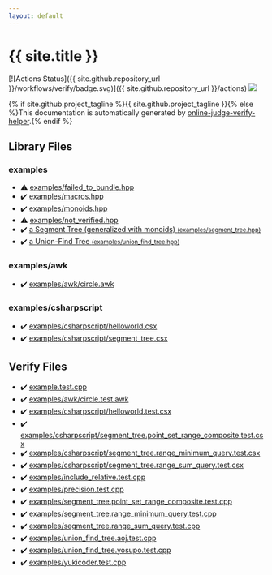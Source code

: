 ```yaml
---
layout: default
---
```


<!-- mathjax config similar to math.stackexchange -->
<script type="text/javascript" async
  src="https://cdnjs.cloudflare.com/ajax/libs/mathjax/2.7.5/MathJax.js?config=TeX-MML-AM_CHTML">
</script>
<script type="text/x-mathjax-config">
  MathJax.Hub.Config({
    TeX: { equationNumbers: { autoNumber: "AMS" }},
    tex2jax: {
      inlineMath: [ ['$','$'] ],
      processEscapes: true
    },
    "HTML-CSS": { matchFontHeight: false },
    displayAlign: "left",
    displayIndent: "2em"
  });
</script>

<script type="text/javascript" src="https://cdnjs.cloudflare.com/ajax/libs/jquery/3.4.1/jquery.min.js"></script>
<script src="https://cdn.jsdelivr.net/npm/jquery-balloon-js@1.1.2/jquery.balloon.min.js" integrity="sha256-ZEYs9VrgAeNuPvs15E39OsyOJaIkXEEt10fzxJ20+2I=" crossorigin="anonymous"></script>
<script type="text/javascript" src="assets/js/copy-button.js"></script>
<link rel="stylesheet" href="assets/css/copy-button.css" />


# {{ site.title }}

[![Actions Status]({{ site.github.repository_url }}/workflows/verify/badge.svg)]({{ site.github.repository_url }}/actions)
<a href="{{ site.github.repository_url }}"><img src="https://img.shields.io/github/last-commit/{{ site.github.owner_name }}/{{ site.github.repository_name }}" /></a>

{% if site.github.project_tagline %}{{ site.github.project_tagline }}{% else %}This documentation is automatically generated by <a href="https://github.com/kmyk/online-judge-verify-helper">online-judge-verify-helper</a>.{% endif %}

## Library Files

<div id="bfebe34154a0dfd9fc7b447fc9ed74e9"></div>

### examples

* :warning: <a href="library/examples/failed_to_bundle.hpp.html">examples/failed_to_bundle.hpp</a>
* :heavy_check_mark: <a href="library/examples/macros.hpp.html">examples/macros.hpp</a>
* :heavy_check_mark: <a href="library/examples/monoids.hpp.html">examples/monoids.hpp</a>
* :warning: <a href="library/examples/not_verified.hpp.html">examples/not_verified.hpp</a>
* :heavy_check_mark: <a href="library/examples/segment_tree.hpp.html">a Segment Tree (generalized with monoids) <small>(examples/segment_tree.hpp)</small></a>
* :heavy_check_mark: <a href="library/examples/union_find_tree.hpp.html">a Union-Find Tree <small>(examples/union_find_tree.hpp)</small></a>


<div id="ba0b22d3df783bee6cc807c5fd004b03"></div>

### examples/awk

* :heavy_check_mark: <a href="library/examples/awk/circle.awk.html">examples/awk/circle.awk</a>


<div id="441c1a781d23a6e65db56eaa313dbebd"></div>

### examples/csharpscript

* :heavy_check_mark: <a href="library/examples/csharpscript/helloworld.csx.html">examples/csharpscript/helloworld.csx</a>
* :heavy_check_mark: <a href="library/examples/csharpscript/segment_tree.csx.html">examples/csharpscript/segment_tree.csx</a>


## Verify Files

* :heavy_check_mark: <a href="verify/example.test.cpp.html">example.test.cpp</a>
* :heavy_check_mark: <a href="verify/examples/awk/circle.test.awk.html">examples/awk/circle.test.awk</a>
* :heavy_check_mark: <a href="verify/examples/csharpscript/helloworld.test.csx.html">examples/csharpscript/helloworld.test.csx</a>
* :heavy_check_mark: <a href="verify/examples/csharpscript/segment_tree.point_set_range_composite.test.csx.html">examples/csharpscript/segment_tree.point_set_range_composite.test.csx</a>
* :heavy_check_mark: <a href="verify/examples/csharpscript/segment_tree.range_minimum_query.test.csx.html">examples/csharpscript/segment_tree.range_minimum_query.test.csx</a>
* :heavy_check_mark: <a href="verify/examples/csharpscript/segment_tree.range_sum_query.test.csx.html">examples/csharpscript/segment_tree.range_sum_query.test.csx</a>
* :heavy_check_mark: <a href="verify/examples/include_relative.test.cpp.html">examples/include_relative.test.cpp</a>
* :heavy_check_mark: <a href="verify/examples/precision.test.cpp.html">examples/precision.test.cpp</a>
* :heavy_check_mark: <a href="verify/examples/segment_tree.point_set_range_composite.test.cpp.html">examples/segment_tree.point_set_range_composite.test.cpp</a>
* :heavy_check_mark: <a href="verify/examples/segment_tree.range_minimum_query.test.cpp.html">examples/segment_tree.range_minimum_query.test.cpp</a>
* :heavy_check_mark: <a href="verify/examples/segment_tree.range_sum_query.test.cpp.html">examples/segment_tree.range_sum_query.test.cpp</a>
* :heavy_check_mark: <a href="verify/examples/union_find_tree.aoj.test.cpp.html">examples/union_find_tree.aoj.test.cpp</a>
* :heavy_check_mark: <a href="verify/examples/union_find_tree.yosupo.test.cpp.html">examples/union_find_tree.yosupo.test.cpp</a>
* :heavy_check_mark: <a href="verify/examples/yukicoder.test.cpp.html">examples/yukicoder.test.cpp</a>


